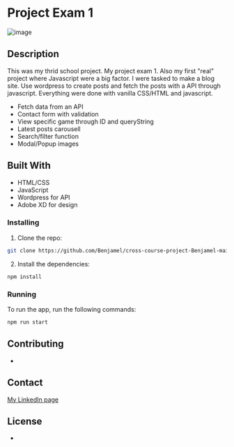 # Project Exam 1

![image](https://user-images.githubusercontent.com/82838871/205713158-f62e4def-1f83-481b-9987-95308bf1f513.png)

## Description

This was my thrid school project. My project exam 1. Also my first "real" project where Javascript were a big factor.
I were tasked to make a blog site. Use wordpress to create posts and fetch the posts with a API through javascript. 
Everything were done with vanilla CSS/HTML and javascript.

- Fetch data from an API
- Contact form with validation
- View specific game through ID and queryString
- Latest posts carousell
- Search/filter function
- Modal/Popup images

## Built With

- HTML/CSS
- JavaScript
- Wordpress for API
- Adobe XD for design

### Installing

1. Clone the repo:

```bash
git clone https://github.com/Benjamel/cross-course-project-Benjamel-main.git
```

2. Install the dependencies:

```
npm install
```

### Running

To run the app, run the following commands:

```bash
npm run start
```

## Contributing

-

## Contact

[My LinkedIn page](https://www.linkedin.com/in/benjaminmeldal/)

## License

-
